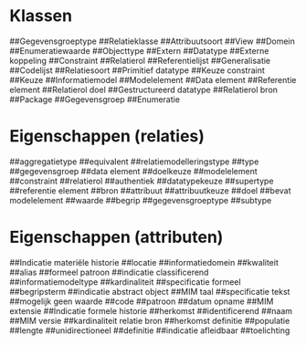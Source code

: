 # Klassen
##Gegevensgroeptype
##Relatieklasse
##Attribuutsoort
##View
##Domein
##Enumeratiewaarde
##Objecttype
##Extern
##Datatype
##Externe koppeling
##Constraint
##Relatierol
##Referentielijst
##Generalisatie
##Codelijst
##Relatiesoort
##Primitief datatype
##Keuze constraint
##Keuze
##Informatiemodel
##Modelelement
##Data element
##Referentie element
##Relatierol doel
##Gestructureerd datatype
##Relatierol bron
##Package
##Gegevensgroep
##Enumeratie
# Eigenschappen (relaties)
##aggregatietype
##equivalent
##relatiemodelleringstype
##type
##gegevensgroep
##data element
##doelkeuze
##modelelement
##constraint
##relatierol
##authentiek
##datatypekeuze
##supertype
##referentie element
##bron
##attribuut
##attribuutkeuze
##doel
##bevat modelelement
##waarde
##begrip
##gegevensgroeptype
##subtype
# Eigenschappen (attributen)
##Indicatie materiële historie
##locatie
##informatiedomein
##kwaliteit
##alias
##formeel patroon
##indicatie classificerend
##informatiemodeltype
##kardinaliteit
##specificatie formeel
##begripsterm
##indicatie abstract object
##MIM taal
##specificatie tekst
##mogelijk geen waarde
##code
##patroon
##datum opname
##MIM extensie
##Indicatie formele historie
##herkomst
##identificerend
##naam
##MIM versie
##kardinaliteit relatie bron
##herkomst definitie
##populatie
##lengte
##unidirectioneel
##definitie
##indicatie afleidbaar
##toelichting

